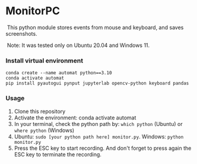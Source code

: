 # MonitorPC
 This python module stores events from mouse and keyboard, and saves screenshots.

 Note: It was tested only on Ubuntu 20.04 and Windows 11. 

### Install virtual environment 
```
conda create --name automat python==3.10
conda activate automat
pip install pyautogui pynput jupyterlab opencv-python keyboard pandas
```

### Usage
1. Clone this repository
2. Activate the environment: conda activate automat
3. In your terminal, check the python path by: ```which python``` (Ubuntu) or ```where python``` (Windows)
4. Ubuntu: ```sudo [your python path here] monitor.py```. Windows: ```python monitor.py```
5. Press the ESC key to start recording. And don't forget to press again the ESC key to terminate the recording. 